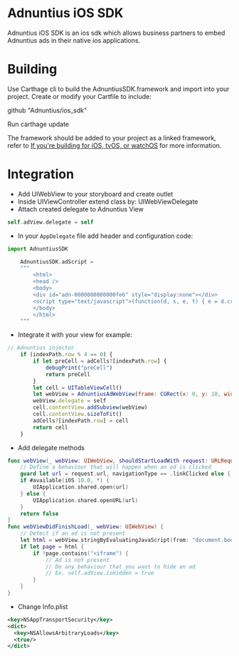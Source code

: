 # Adnuntius iOS SDK

Adnuntius iOS SDK is an ios sdk which allows business partners to embed Adnuntius ads in their native ios applications.

# Building

Use Carthage cli to build the AdnuntiusSDK.framework and import into your project.   Create or modify your Cartfile to include:

github "Adnuntius/ios_sdk"

Run carthage update 

The framework should be added to your project as a linked framework, refer to [If you're building for iOS, tvOS, or watchOS](https://github.com/Carthage/Carthage#if-youre-building-for-ios-tvos-or-watchos) for more information.

# Integration

- Add UIWebView to your storyboard and create outlet
- Inside UIViewController extend class by: UIWebViewDelegate
- Attach created delegate to Adnuntius View

```swift
self.adView.delegate = self
```

- In your `AppDelegate` file add header and configuration code:
```js
import AdnuntiusSDK
```
```swift
    AdnuntiusSDK.adScript =
    """
        <html>
        <head />
        <body>
        <div id="adn-0000000000000fe6" style="display:none"></div>
        <script type="text/javascript">(function(d, s, e, t) { e = d.createElement(s); e.type = 'text/java' + s; e.async = 'async'; e.src = 'https://cdn.adnuntius.com/adn.js'; t = d.getElementsByTagName(s)[0]; t.parentNode.insertBefore(e, t); })(document, 'script');window.adn = window.adn || {}; adn.calls = adn.calls || []; adn.calls.push(function() { adn.request({ adUnits: [ {auId: '0000000000000fe6', auW: 320, auH: 480 } ]}); });</script>
        </body>
        </html>
    """
```
- Integrate it with your view for example:
```js
// Adnuntius injector
    if (indexPath.row % 4 == 0) {
        if let preCell = adCells?[indexPath.row] {
            debugPrint("preCell")
            return preCell
        }
        let cell = UITableViewCell()
        let webView = AdnuntiusAdWebView(frame: CGRect(x: 0, y: 10, width: tableView.frame.width, height: 100))
        webView.delegate = self
        cell.contentView.addSubview(webView)
        cell.contentView.sizeToFit()
        adCells?[indexPath.row] = cell
        return cell
    }
```
- Add delegate methods
```swift
func webView(_ webView: UIWebView, shouldStartLoadWith request: URLRequest, navigationType: UIWebView.NavigationType) -> Bool {
    // Define a behaviour that will happen when an ad is clicked
    guard let url = request.url, navigationType == .linkClicked else { return true }
    if #available(iOS 10.0, *) {
        UIApplication.shared.open(url)
    } else {
        UIApplication.shared.openURL(url)
    }
    return false
}
func webViewDidFinishLoad(_ webView: UIWebView) {
    // Detect if an ad is not present
    let html = webView.stringByEvaluatingJavaScript(from: "document.body.innerHTML")
    if let page = html {
        if !page.contains("<iframe") {
            // Ad is not present
            // Do any behaviour that you want to hide an ad
            // Ex. self.adView.isHidden = true        
        }
    }
}
```

- Change Info.plist

```xml
<key>NSAppTransportSecurity</key>
<dict>
  <key>NSAllowsArbitraryLoads</key>
  <true/>
</dict>
```

